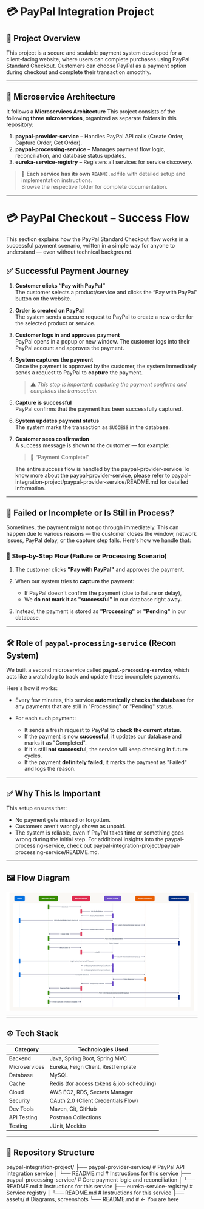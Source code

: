 # 💳 PayPal Integration Project

## 🧾 Project Overview

This project is a secure and scalable payment system developed for a client-facing website, where users can complete purchases using PayPal Standard Checkout. Customers can choose PayPal as a payment option during checkout and complete their transaction smoothly.

---

## 🧱 Microservice Architecture

It follows a **Microservices Architecture** 
This project consists of the following **three microservices**, organized as separate folders in this repository:

1. **paypal-provider-service** – Handles PayPal API calls (Create Order, Capture Order, Get Order).
2. **paypal-processing-service** – Manages payment flow logic, reconciliation, and database status updates.
3. **eureka-service-registry** – Registers all services for service discovery.

> 📄 **Each service has its own `README.md` file** with detailed setup and implementation instructions.  
> Browse the respective folder for complete documentation.

---

# 💳 PayPal Checkout – Success Flow

This section explains how the PayPal Standard Checkout flow works in a successful payment scenario, written in a simple way for anyone to understand — even without technical background.

## ✅ Successful Payment Journey

1. **Customer clicks “Pay with PayPal”**  
   The customer selects a product/service and clicks the “Pay with PayPal” button on the website.

2. **Order is created on PayPal**  
   The system sends a secure request to PayPal to create a new order for the selected product or service.

3. **Customer logs in and approves payment**  
   PayPal opens in a popup or new window. The customer logs into their PayPal account and approves the payment.

4. **System captures the payment**  
   Once the payment is approved by the customer, the system immediately sends a request to PayPal to **capture** the payment.  
   > ⚠️ *This step is important: capturing the payment confirms and completes the transaction.*

5. **Capture is successful**  
   PayPal confirms that the payment has been successfully captured.

6. **System updates payment status**  
   The system marks the transaction as `SUCCESS` in the database.

7. **Customer sees confirmation**  
   A success message is shown to the customer — for example:  
   > 💬 “Payment Complete!”

   The entire success flow is handled by the paypal-provider-service
   To know more about the paypal-provider-service, please refer to paypal-integration-project/paypal-provider-service/README.md for detailed information.

---

## 🛑 Failed or Incomplete or Is Still in Process?

Sometimes, the payment might not go through immediately. This can happen due to various reasons — the customer closes the window, network issues, PayPal delay, or the capture step fails. Here's how we handle that:

### 🔁 Step-by-Step Flow (Failure or Processing Scenario)

1. The customer clicks **"Pay with PayPal"** and approves the payment.

2. When our system tries to **capture** the payment:
   - If PayPal doesn't confirm the payment (due to failure or delay),
   - We **do not mark it as "successful"** in our database right away.

3. Instead, the payment is stored as **"Processing"** or **"Pending"** in our database.

---

## 🛠️ Role of `paypal-processing-service` (Recon System)

We built a second microservice called **`paypal-processing-service`**, which acts like a watchdog to track and update these incomplete payments.

Here's how it works:

- Every few minutes, this service **automatically checks the database** for any payments that are still in "Processing" or "Pending" status.
  
- For each such payment:
  - It sends a fresh request to PayPal to **check the current status**.
  - If the payment is now **successful**, it updates our database and marks it as "Completed".
  - If it's still **not successful**, the service will keep checking in future cycles.
  - If the payment **definitely failed**, it marks the payment as "Failed" and logs the reason.

---

## ✅ Why This Is Important

This setup ensures that:
- No payment gets missed or forgotten.
- Customers aren't wrongly shown as unpaid.
- The system is reliable, even if PayPal takes time or something goes wrong during the initial step.
For additional insights into the paypal-processing-service, check out paypal-integration-project/paypal-processing-service/README.md.

---
## 🖼️ Flow Diagram

![PayPal Checkout Flow](assets/Screenshot%202025-08-06%20175421.png)

---

## ⚙️ Tech Stack

| Category         | Technologies Used                          |
|------------------|--------------------------------------------|
| Backend          | Java, Spring Boot, Spring MVC              |
| Microservices    | Eureka, Feign Client, RestTemplate         |
| Database         | MySQL                                      |
| Cache            | Redis (for access tokens & job scheduling) |
| Cloud            | AWS EC2, RDS, Secrets Manager              |
| Security         | OAuth 2.0 (Client Credentials Flow)        |
| Dev Tools        | Maven, Git, GitHub                         |
| API Testing      | Postman Collections                        |
| Testing          | JUnit, Mockito                             |

---
## 📁 Repository Structure

paypal-integration-project/
├── paypal-provider-service/        # PayPal API integration service
│   └── README.md                   # Instructions for this service
├── paypal-processing-service/      # Core payment logic and reconciliation
│   └── README.md                   # Instructions for this service
├── eureka-service-registry/        # Service registry
│   └── README.md                   # Instructions for this service
├── assets/                         # Diagrams, screenshots
└── README.md                       # ← You are here

